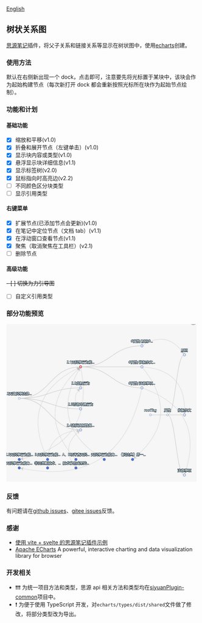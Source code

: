 [English](https://github.com/etchnight/siyuanPlugin-networkCustom/blob/main/README_en_US.md)

## 树状关系图

[思源笔记](https://b3log.org/siyuan/)插件，将父子关系和链接关系等显示在树状图中，使用[echarts](https://echarts.apache.org/zh/index.html)创建。

### 使用方法

默认在右侧新出现一个 dock，点击即可，注意要先将光标置于某块中，该块会作为起始构建节点（每次新打开 dock 都会重新按照光标所在块作为起始节点绘制）。

### 功能和计划

#### 基础功能

- [x] 缩放和平移(v1.0)
- [x] 折叠和展开节点（左键单击）(v1.0)
- [x] 显示块内容或类型(v1.0)
- [x] 悬浮显示块详细信息(v1.1)
- [x] 显示标签树(v2.0)
- [x] 鼠标指向时高亮边(v2.2)
- [ ] 不同颜色区分块类型
- [ ] 显示引用类型

#### 右键菜单

- [x] 扩展节点(已添加节点会更新)(v1.0)
- [x] 在笔记中定位节点（文档 tab）(v1.1)
- [x] 在浮动窗口查看节点(v1.1)
- [x] 聚焦（取消聚焦在工具栏）(v2.1)
- [ ] 删除节点

#### 高级功能

~~- [ ] 切换为力引导图~~
- [ ] 自定义引用类型

### 部分功能预览

![聚焦](https://github.com/etchnight/siyuanPlugin-networkCustom/raw/main/asset/focus.png)

### 反馈

有问题请在[github issues](https://github.com/etchnight/siyuanPlugin-networkCustom/issues)、[gitee issues](https://gitee.com/dualwind/siyuan-plugin-network-custom/issues)反馈。

### 感谢

- [使用 vite + svelte 的思源笔记插件示例
  ](https://github.com/siyuan-note/plugin-sample-vite-svelte)
- [Apache ECharts](https://github.com/apache/echarts) A powerful, interactive charting and data visualization library for browser

### 开发相关

- ❗❗❗ 为统一项目方法和类型，思源 api 相关方法和类型均在[siyuanPlugin-common](https://github.com/etchnight/siyuanPlugin-common)项目中。
- ❗ 为便于使用 TypeScript 开发，对`echarts/types/dist/shared`文件做了修改，将部分类型改为导出。
